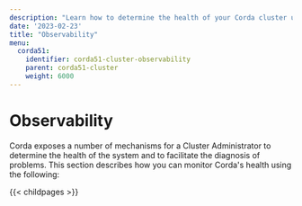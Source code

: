 ```yaml
---
description: "Learn how to determine the health of your Corda cluster using Kubernetes liveness and readiness probes, Corda metrics, logs, and tracing."
date: '2023-02-23'
title: "Observability"
menu:
  corda51:
    identifier: corda51-cluster-observability
    parent: corda51-cluster
    weight: 6000
---
```

# Observability

Corda exposes a number of mechanisms for a Cluster Administrator to determine the health of the system and to facilitate the diagnosis of problems.
This section describes how you can monitor Corda's health using the following:

{{< childpages >}}
